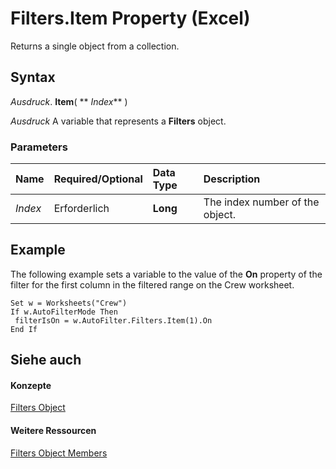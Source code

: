 
# Filters.Item Property (Excel)

Returns a single object from a collection.


## Syntax

 _Ausdruck_. **Item**( ** _Index_** )

 _Ausdruck_ A variable that represents a **Filters** object.


### Parameters



|**Name**|**Required/Optional**|**Data Type**|**Description**|
|:-----|:-----|:-----|:-----|
| _Index_|Erforderlich|**Long**|The index number of the object.|

## Example

The following example sets a variable to the value of the  **On** property of the filter for the first column in the filtered range on the Crew worksheet.


```
Set w = Worksheets("Crew") 
If w.AutoFilterMode Then 
 filterIsOn = w.AutoFilter.Filters.Item(1).On 
End If
```


## Siehe auch


#### Konzepte


[Filters Object](a714ed69-7772-5ade-3acd-f3e3d98db62c.md)
#### Weitere Ressourcen


[Filters Object Members](http://msdn.microsoft.com/library/af1d5012-b858-433f-9893-6e6b5bd19058%28Office.15%29.aspx)